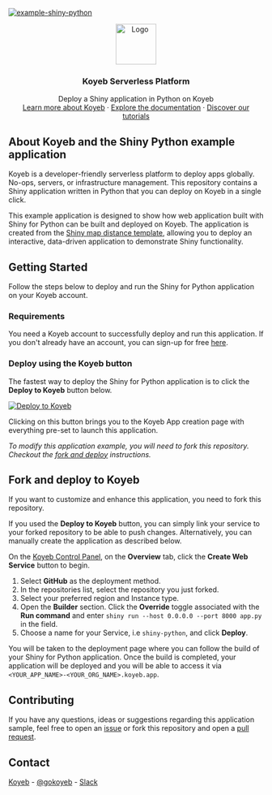 [![example-shiny-python](https://github.com/koyeb/example-shiny-python/actions/workflows/deploy.yaml/badge.svg)](https://github.com/koyeb/example-shiny-python/actions)

<div align="center">
  <a href="https://koyeb.com">
    <img src="https://www.koyeb.com/static/images/icons/koyeb.svg" alt="Logo" width="80" height="80">
  </a>
  <h3 align="center">Koyeb Serverless Platform</h3>
  <p align="center">
    Deploy a Shiny application in Python on Koyeb
    <br />
    <a href="https://koyeb.com">Learn more about Koyeb</a>
    ·
    <a href="https://koyeb.com/docs">Explore the documentation</a>
    ·
    <a href="https://koyeb.com/tutorials">Discover our tutorials</a>
  </p>
</div>


## About Koyeb and the Shiny Python example application

Koyeb is a developer-friendly serverless platform to deploy apps globally. No-ops, servers, or infrastructure management.  This repository contains a Shiny application written in Python that you can deploy on Koyeb in a single click.

This example application is designed to show how web application built with Shiny for Python can be built and deployed on Koyeb.  The application is created from the [Shiny map distance template](https://shiny.posit.co/py/templates/map-distance/), allowing you to deploy an interactive, data-driven application to demonstrate Shiny functionality.

## Getting Started

Follow the steps below to deploy and run the Shiny for Python application on your Koyeb account.

### Requirements

You need a Koyeb account to successfully deploy and run this application. If you don't already have an account, you can sign-up for free [here](https://app.koyeb.com/auth/signup).

### Deploy using the Koyeb button

The fastest way to deploy the Shiny for Python application is to click the **Deploy to Koyeb** button below.

[![Deploy to Koyeb](https://www.koyeb.com/static/images/deploy/button.svg)](https://app.koyeb.com/deploy?name=shiny-python&type=git&repository=koyeb%2Fexample-shiny-python&branch=main&builder=buildpack&run_command=shiny+run+--host+0.0.0.0+--port+8000+app.py&instance_type=micro&env%5B%5D=&ports=8000%3Bhttp%3B%2F)

Clicking on this button brings you to the Koyeb App creation page with everything pre-set to launch this application.

_To modify this application example, you will need to fork this repository. Checkout the [fork and deploy](#fork-and-deploy-to-koyeb) instructions._

## Fork and deploy to Koyeb

If you want to customize and enhance this application, you need to fork this repository.

If you used the **Deploy to Koyeb** button, you can simply link your service to your forked repository to be able to push changes.  Alternatively, you can manually create the application as described below.

On the [Koyeb Control Panel](https://app.koyeb.com/), on the **Overview** tab, click the **Create Web Service** button to begin.

1. Select **GitHub** as the deployment method.
2. In the repositories list, select the repository you just forked.
3. Select your preferred region and Instance type.
4. Open the **Builder** section.  Click the **Override** toggle associated with the **Run command** and enter `shiny run --host 0.0.0.0 --port 8000 app.py` in the field.
6. Choose a name for your Service, i.e `shiny-python`, and click **Deploy**.

You will be taken to the deployment page where you can follow the build of your Shiny for Python application. Once the build is completed, your application will be deployed and you will be able to access it via `<YOUR_APP_NAME>-<YOUR_ORG_NAME>.koyeb.app`.

## Contributing

If you have any questions, ideas or suggestions regarding this application sample, feel free to open an [issue](https://github.com/koyeb/example-shiny-python/issues) or fork this repository and open a [pull request](https://github.com/koyeb/example-shiny-python/pulls).

## Contact

[Koyeb](https://www.koyeb.com) - [@gokoyeb](https://twitter.com/gokoyeb) - [Slack](http://slack.koyeb.com/)
